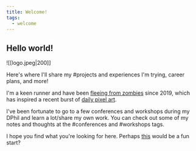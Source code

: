 ```yaml
---
title: Welcome!
tags:
  - welcome
---
```

## Hello world!

![[logo.jpeg|200]]

Here's where I'll share my #projects and experiences I'm trying, career plans, and more! 

I'm a keen runner and have been [fleeing from zombies](https://zombiesrungame.com/zombies) since 2019, which has inspired a recent burst of [daily pixel art]("Zombies,%20Run!"%20Drawings.md).

I've been fortunate to go to a few conferences and workshops during my DPhil and learn a lot/share my own work. You can check out some of my notes and thoughts at the #conferences and #workshops tags. 

I hope you find what you're looking for here. Perhaps [this](particle_life_demo.md) would be a fun start?


